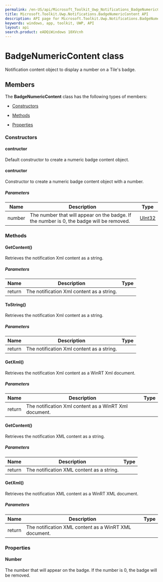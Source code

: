 ```yaml
---
permalink: /en-US/api/Microsoft_Toolkit_Uwp_Notifications_BadgeNumericContent.htm
title: Microsoft.Toolkit.Uwp.Notifications.BadgeNumericContent API 
description: API page for Microsoft.Toolkit.Uwp.Notifications.BadgeNumericContent
keywords: windows, app, toolkit, UWP, API
layout: api
search.product: eADQiWindows 10XVcnh
---
```



# BadgeNumericContent class

Notification content object to display a number on a Tile's badge.

## Members

The **BadgeNumericContent** class has the following types of members:

* [Constructors](#Constructors)

* [Methods](#Methods)

* [Properties](#Properties)

### Constructors

#### contructor

Default constructor to create a numeric badge content object.





#### contructor

Constructor to create a numeric badge content object with a number.

##### Parameters



| Name | Description | Type || --- | --- | --- || number | The number that will appear on the badge.  If the number is 0, the badge will be removed. | [UInt32](https://msdn.microsoft.com/library/windows/apps/System.UInt32) |




### Methods

#### GetContent()

Retrieves the notification Xml content as a string.

##### Parameters



| Name | Description | Type || --- | --- | --- || return |The notification Xml content as a string. |




#### ToString()

Retrieves the notification Xml content as a string.

##### Parameters



| Name | Description | Type || --- | --- | --- || return |The notification Xml content as a string. |




#### GetXml()

Retrieves the notification Xml content as a WinRT Xml document.

##### Parameters



| Name | Description | Type || --- | --- | --- || return |The notification Xml content as a WinRT Xml document. |




#### GetContent()

Retrieves the notification XML content as a string.

##### Parameters



| Name | Description | Type || --- | --- | --- || return |The notification XML content as a string. |




#### GetXml()

Retrieves the notification XML content as a WinRT XML document.

##### Parameters



| Name | Description | Type || --- | --- | --- || return |The notification XML content as a WinRT XML document. |




### Properties

#### Number

The number that will appear on the badge.  If the number is 0, the badge will be removed.




